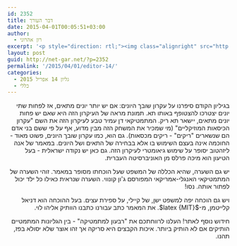 ```yaml
---
id: 2352
title: דבר העורך
date: 2015-04-01T00:05:51+03:00
author:
  - רון אהרוני
excerpt: '<p style="direction: rtl;"><img class="alignright" src="http://net-gar.net/wp-content/uploads/2014/01/orech.jpg" alt="רון אהרוני,הפקולטה למתמטיקה, הטכניון" width="81" height="81" /><span style="color: #000000;">אחרי שלמדנו על עקרון שובך היונים אפשר להתקדם מעט, לעיקרון דומה, "עקרון הכסאות המוזיקאליים". כמו כן נפגוש בפקעת חוטים בשם thrackle, ובהוכחה יפה לנוסחה על מניית עצים. וכמובן כרגיל, חידות, רמזים ופתרונות לחידות ישנות. חידוש נוסף- "רבעון למתמטיקה"- אפשר לצפות באתר שלנו בגליונות ישנים שלו. המשיכו להגיב! בברכת קריאה נעימה.</span></p>'
layout: post
guid: http://net-gar.net/?p=2352
permalink: '/2015/04/01/editor-14/'
categories:
  - גליון 14 אפריל 2015
  - כללי
---
```

<p style="direction: rtl;">
  בגיליון הקודם סיפרנו על עקרון שובך היונים: אם יש יותר יונים מתאים, אז לפחות שתי יונים יצטרכו להצטופף באותו תא. תמונת מראה של העיקרון הזה היא שאם יש פחות יונים מתאים, יישאר תא ריק. המתמטיקאי דן עמיר טבע לעיקרון הזה את השם "עקרון הכיסאות המוזיקליים" (מי שמכיר את המשחק הזה מבין מדוע, אף על פי ששם בני אדם הם שנשארים "ריקים" - ריקים מכסאות). גם הוא, כמו עקרון שובך היונים, פשוט מאוד - החוכמה אינה בעצם השימוש בו אלא בבחירה של התאים ושל היונים. במאמר של אנה ליזהטוב יסופר על שימוש גיאומטרי לעיקרון הזה. גם כאן יש נקודה ישראלית - בעל הטיעון הוא מיכה פרלס מן האוניברסיטה העברית.
</p>

<p style="direction: rtl;">
  יש גם השערה, שהיא הכללה של המשפט שעל הוכחתו מסופר במאמר. זוהי השערה של המתמטיקאי האנגלי-אמריקאי המפורסם ג'ון קונווי. השערה שנראית כאילו כל ילד יכול לפתור אותה. נסו!
</p>

<p style="direction: rtl;">
  ויש גם הוכחה יפה למשפט ישן, של קיילי, על ספירת עצים. בעל ההוכחה הוא דניאל קלייטמן, מ-$latex {MIT}$. את המאמר כתב עבורנו כתבנו הוותיק אליהו לוי.
</p>

<p style="direction: rtl;">
  חידוש נוסף לאתר! העלנו לרווחתכם את "רבעון למתמטיקה" - בין הגליונות המתמטיים הותיקים אם לא הותיק ביותר. איכות הקבצים היא סריקה אך זהו אוצר שלא יסולא בפז, תהנו.
</p>